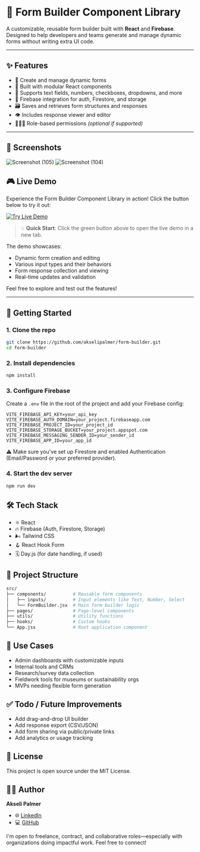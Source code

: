 # 🧾 Form Builder Component Library

A customizable, reusable form builder built with **React** and **Firebase**. Designed to help developers and teams generate and manage dynamic forms without writing extra UI code.

---

## ✨ Features

- 🔧 Create and manage dynamic forms
- 🎨 Built with modular React components
- 🧩 Supports text fields, numbers, checkboxes, dropdowns, and more
- 🔐 Firebase integration for auth, Firestore, and storage
- 🗃️ Saves and retrieves form structures and responses
- 👁️ Includes response viewer and editor
- 🧑‍🤝‍🧑 Role-based permissions _(optional if supported)_

---

## 📸 Screenshots

<!-- Add images if available -->
<!-- ![Form Builder Screenshot](./assets/screenshot1.png) -->
<!-- ![Response Viewer Screenshot](./assets/screenshot2.png) -->

![Screenshot (105)](https://github.com/user-attachments/assets/c63ba017-6f24-40b3-87a7-98a41a931c5e)
![Screenshot (104)](https://github.com/user-attachments/assets/d483aadf-a6b4-40ad-afc7-85679236e55e)

## 🎮 Live Demo

Experience the Form Builder Component Library in action! Click the button below to try it out:

[![Try Live Demo](https://img.shields.io/badge/🚀_Try_Live_Demo_Here-Form_Builder-2ea44f?style=for-the-badge&logo=vercel)](https://form-builder-component-library.vercel.app/)

> 💡 **Quick Start**: Click the green button above to open the live demo in a new tab.

The demo showcases:

- Dynamic form creation and editing
- Various input types and their behaviors
- Form response collection and viewing
- Real-time updates and validation

Feel free to explore and test out the features!

---

## 🚀 Getting Started

### 1. Clone the repo

```bash
git clone https://github.com/akselipalmer/form-builder.git
cd form-builder
```

### 2. Install dependencies

```bash
npm install
```

### 3. Configure Firebase

Create a `.env` file in the root of the project and add your Firebase config:

```env
VITE_FIREBASE_API_KEY=your_api_key
VITE_FIREBASE_AUTH_DOMAIN=your_project.firebaseapp.com
VITE_FIREBASE_PROJECT_ID=your_project_id
VITE_FIREBASE_STORAGE_BUCKET=your_project.appspot.com
VITE_FIREBASE_MESSAGING_SENDER_ID=your_sender_id
VITE_FIREBASE_APP_ID=your_app_id
```

⚠️ Make sure you've set up Firestore and enabled Authentication (Email/Password or your preferred provider).

### 4. Start the dev server

```bash
npm run dev
```

## 🛠 Tech Stack

- ⚛️ React
- 🔥 Firebase (Auth, Firestore, Storage)
- 🌬 Tailwind CSS
- 🪝 React Hook Form
- 🗓 Day.js (for date handling, if used)

## 📂 Project Structure

```bash
src/
├── components/          # Reusable form components
│   ├── inputs/          # Input elements like Text, Number, Select
│   └── FormBuilder.jsx  # Main form builder logic
├── pages/               # Page-level components
├── utils/               # Utility functions
├── hooks/               # Custom hooks
└── App.jsx              # Root application component
```

## 🧠 Use Cases

- Admin dashboards with customizable inputs
- Internal tools and CRMs
- Research/survey data collection
- Fieldwork tools for museums or sustainability orgs
- MVPs needing flexible form generation

## ✅ Todo / Future Improvements

- Add drag-and-drop UI builder
- Add response export (CSV/JSON)
- Add form sharing via public/private links
- Add analytics or usage tracking

## 📄 License

This project is open source under the MIT License.

## 🙋‍♂️ Author

**Akseli Palmer**

- 🌐 [LinkedIn](https://www.linkedin.com/in/akselipalmer/)
- 💻 [GitHub](https://github.com/akselipalmer)

I'm open to freelance, contract, and collaborative roles—especially with organizations doing impactful work. Feel free to connect!
